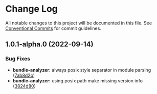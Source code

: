 # Change Log

All notable changes to this project will be documented in this file.
See [Conventional Commits](https://conventionalcommits.org) for commit guidelines.

## 1.0.1-alpha.0 (2022-09-14)

### Bug Fixes

- **bundle-analyzer:** always posix style separator in module parsing ([7ab8d2b](https://github.com/perfsee/perfsee/commit/7ab8d2bb6e8be661ed2be89abe7ae873d7a13c17))
- **bundle-analyzer:** using posix path make missing version info ([3824d80](https://github.com/perfsee/perfsee/commit/3824d80c7e623313578ed14dab1a19188469186a))
